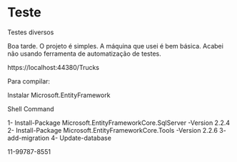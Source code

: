 # Teste
Testes diversos

Boa tarde.
O projeto é simples. A máquina que usei é bem básica. Acabei não usando ferramenta de automatização de testes.

https://localhost:44380/Trucks

Para compilar:

Instalar Microsoft.EntityFramework

Shell Command

1- Install-Package Microsoft.EntityFrameworkCore.SqlServer -Version 2.2.4
2- Install-Package Microsoft.EntityFrameworkCore.Tools -Version 2.2.6
3- add-migration
4- Update-database

11-99787-8551

